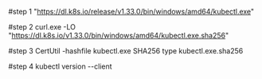 #step 1
"https://dl.k8s.io/release/v1.33.0/bin/windows/amd64/kubectl.exe"

#step 2
curl.exe -LO "https://dl.k8s.io/v1.33.0/bin/windows/amd64/kubectl.exe.sha256"

#step 3
CertUtil -hashfile kubectl.exe SHA256
type kubectl.exe.sha256

#step 4
kubectl version --client
